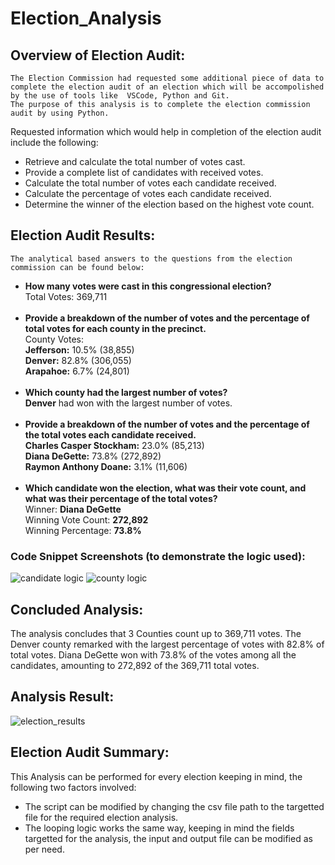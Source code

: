 # Election_Analysis

## Overview of Election Audit:

    The Election Commission had requested some additional piece of data to complete the election audit of an election which will be accompolished by the use of tools like  VSCode, Python and Git.
    The purpose of this analysis is to complete the election commission audit by using Python.

Requested information which would help in completion of the election audit include the following:
<ul>
<li>Retrieve and calculate the total number of votes cast.</li>
<li>Provide a complete list of candidates with received votes.</li>
<li>Calculate the total number of votes each candidate received.</li>
<li>Calculate the percentage of votes each candidate received.</li>
<li>Determine the winner of the election based on the highest vote count.</li>
</ul>

## Election Audit Results:
    The analytical based answers to the questions from the election commission can be found below:
<ul>
  <li><b>How many votes were cast in this congressional election?</b></li>
  Total Votes: 369,711</br></br>
<li><b>Provide a breakdown of the number of votes and the percentage of total votes for each county in the precinct.</b></li>
  County Votes:</br>
	<b>Jefferson:</b> 10.5% (38,855)</br>
	<b>Denver:</b> 82.8% (306,055)</br>
	<b>Arapahoe:</b> 6.7% (24,801)</br></br>
<li><b>Which county had the largest number of votes?</b></li>
	<b>Denver</b> had won with the largest number of votes.</br></br>
<li><b>Provide a breakdown of the number of votes and the percentage of the total votes each candidate received.</b></li>
	<b>Charles Casper Stockham:</b> 23.0% (85,213)</br>
	<b>Diana DeGette:</b> 73.8% (272,892)</br>
	<b>Raymon Anthony Doane:</b> 3.1% (11,606)</br></br>
<li><b>Which candidate won the election, what was their vote count, and what was their percentage of the total votes?</b></li>
	Winner: <b>Diana DeGette</b></br>
	Winning Vote Count: <b>272,892</b></br>
	Winning Percentage: <b>73.8%</b></br>
</ul>

### Code Snippet Screenshots (to demonstrate the logic used):
![candidate logic](https://user-images.githubusercontent.com/86158802/126084504-ebd43915-e937-4335-8d6e-0b277e740145.PNG)
![county logic](https://user-images.githubusercontent.com/86158802/126084506-876e236b-6290-4378-af60-584b2342c291.PNG)


## Concluded Analysis:
The analysis concludes that 3 Counties count up to 369,711 votes. The Denver county remarked with the largest percentage of votes with 82.8% of total votes. Diana DeGette won with 73.8% of the votes among all the candidates, amounting to 272,892 of the 369,711 total votes.

## Analysis Result:
![election_results](https://user-images.githubusercontent.com/86158802/126084518-6c19a037-85e6-4e92-abcf-242ccfe1b238.PNG)

## Election Audit Summary:
This Analysis can be performed for every election keeping in mind, the following two factors involved:
<ul>
  <li>The script can be modified by changing the csv file path to the targetted file for the required election analysis.</li>
  <li>The looping logic works the same way, keeping in mind the fields targetted for the analysis, the input and output file can be modified as per need.</li>
</ul>

